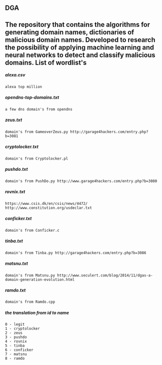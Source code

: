 DGA
-
The repository that contains the algorithms for generating domain names, dictionaries of malicious domain names.
Developed to research the possibility of applying machine learning and neural networks to detect and classify malicious domains.
List of wordlist's
-
##### alexa.csv
```
alexa top million
```
##### opendns-top-domains.txt
```
a few dns domain's from opendns
```
##### zeus.txt
```
domain's from GameoverZeus.py http://garage4hackers.com/entry.php?b=3081
```
##### cryptolocker.txt
```
domain's from Сryptolocker.pl
```
##### pushdo.txt
```
domain's from PushDo.py http://www.garage4hackers.com/entry.php?b=3080
```
##### rovnix.txt
```
https://www.csis.dk/en/csis/news/4472/
http://www.constitution.org/usdeclar.txt
```
##### conficker.txt
```
domain's from Conficker.c
```
##### tinba.txt
```
domain's from Tinba.py http://garage4hackers.com/entry.php?b=3086
```
##### matsnu.txt
```
domain's from Matsnu.py http://www.seculert.com/blog/2014/11/dgas-a-domain-generation-evolution.html
```
##### ramdo.txt
```
domain's from Ramdo.cpp
```
##### the translation from id to name
```
0 - legit
1 - cryptolocker
2 - zeus
3 - pushdo
4 - rovnix
5 - tinba
6 - conficker
7 - matsnu
8 - ramdo
```
